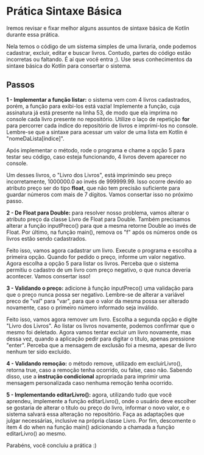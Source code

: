 # Prática Sintaxe Básica

Iremos revisar e fixar melhor alguns assuntos de sintaxe básica 
de Kotlin durante essa prática.

Nela temos o código de um sistema simples de uma livraria, onde
podemos cadastrar, excluir, editar e buscar livros. Contudo,
partes do código estão incorretas ou faltando. É aí que você
entra ;). Use seus conhecimentos da sintaxe básica do Kotlin 
para consertar o sistema.

## Passos

**1 - Implementar a função listar:** o sistema vem com 4 livros
cadastrados, porém, a função para exibi-los está vazia! Implemente a 
função, cuja assinatura já está presente na linha 53, de modo que 
ela imprima no console cada livro presente no repositório. Utilize
o laço de repetição **for** para percorrer cada índice do repositório 
de livros e imprimí-los no console. Lembre-se que a sintaxe para
acessar um valor de uma lista em Kotlin é "nomeDaLista[índice]".

Após implementar o método, rode o programa e chame a opção 5 para
testar seu código, caso esteja funcionando, 4 livros devem aparecer
no console.

Um desses livros, o "Livro dos Livros", está imprimindo seu preço
incorretamente, 1000000.0 ao invés de 999999.99. Isso ocorre devido
ao atributo preço ser do tipo **float**, que não tem precisão 
suficiente para guardar números com mais de 7 dígitos. Vamos
consertar isso no próximo passo.


**2 - De Float para Double:** para resolver nosso problema, vamos
alterar o atributo preço da classe Livro de Float para Double. Também
precisamos alterar a função inputPreco() para que a mesma retorne 
Double ao invés de Float. Por último, na função main(), remova os
"f" após os números onde os livros estão sendo cadastrados.

Feito isso, vamos agora cadastrar um livro. Execute o programa e
escolha a primeira opção. Quando for pedido o preço, informe um 
valor negativo. Agora escolha a opção 5 para listar os livros.
Perceba que o sistema permitiu o cadastro de um livro com preço
negativo, o que nunca deveria acontecer. Vamos consertar isso!

**3 - Validando o preço:** adicione à função inputPreco() uma
validação para que o preço nunca possa ser negativo. Lembre-se
de alterar a variável preco de "val" para "var", para que o valor da
mesma possa ser alterado novamente, caso o primeiro número informado
seja inválido.

Feito isso, vamos agora remover um livro. Escolha a segunda opção
e digite "Livro dos Livros". Ao listar os livros novamente, podemos
confirmar que o mesmo foi deletado. Agora vamos tentar excluir um 
livro novamente, mas dessa vez, quando a aplicação pedir para 
digitar o título, apenas pressione "enter". Perceba que a mensagem
de exclusão foi a mesma, apesar de livro nenhum ter sido excluído.

**4 - Validando remoção:** o método remove, utilizado em excluirLivro(),
retorna true, caso a remoção tenha ocorrido, ou false, caso não.
Sabendo disso, use a **instrução condicional** apropriada para 
imprimir uma mensagem personalizada caso nenhuma remoção tenha ocorrido.

**5 - Implementando editarLivro():** agora, utilizando tudo que você
aprendeu, implemente a função editarLivro(), onde o usuário deve escolher
se gostaria de alterar o título ou preço do livro, informar o novo
valor, e o sistema salvará essa alteração no repositório. Faça as
adaptações que julgar necessárias, inclusive na própria classe Livro.
Por fim, descomente o item 4 do when na função main() adicionando a
chamada a função editarLivro() ao mesmo.

Parabéns, você concluiu a prática :)




